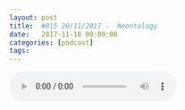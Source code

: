 ```yaml
---
layout: post
title:  #015 20/11/2017 -  Neontology
date:   2017-11-18 00:00:00
categories: [podcast]
tags:
---
```

<audio src='http://feeds.soundcloud.com/stream/358260917-la-bulle-crypto-015-20112017-neontology.mp3' auto-play='false' controls='true' />

#015 19/11/2017 -  Neontology

Des questions à propos de l’épisode ? On a dit une bêtise ? Envie de partager et d’échanger ?
Rejoins nous sur notre communauté Telegram (https://t.me/joinchat/BPCby0LDFPYTUhYNDlILVg) ou par Twitter @LaBulleCrypto.

Bitcoin, de plus en plus accepté:
https://www.cryptocoinsnews.com/non-profit-accepts-zcash-bitcoin-cash-and-bitcoin-donations-to-support-internet-freedom-and-security/
https://www.cryptocoinsnews.com/square-tests-letting-users-trade-bitcoin-amidst-price-surge/
https://www.coindesk.com/visa-launches-first-phase-of-blockchain-b2b-payments-system/ 

NEO et OnChain clarifient leurs plans:
http://ont.io/ 
https://www.reddit.com/r/NEO/comments/7dtkrz/ontology_presentation_photo/
https://neonexchange.org/
https://medium.com/@MalcolmLerider/response-to-baseless-fud-9b7e5e2eeeea
https://loopring.org/en/index.html

Ethereum: Parity pense au hard fork…
https://www.cryptocoinsnews.com/parity-ponders-future-hard-fork-to-unlock-160-million-frozen-by-wallet-bug/

Coinbase annoncent qu’ils vont lancer un service de storage de crypto pour les baleines

McAfee fait encore parler de lui en soutenant une nouvelle crypto : Latium (LATX)
https://www.cryptocoinsnews.com/latium-launches-latx-cryptocurrency-token-sale-participation-ai-based-tasking-platform/

Algory project: Outil de trading multifonctions 

CryptoTraders: TRIG lance les masternodes le 30 Novembre
https://bittox.com/2017/11/18/trig-token-masternodes-november-30th-2017/

Ce que dit Twitter: Senderon
https://www.senderon.org/

Twitter https://twitter.com/labullecrypto 
RSS http://feeds.feedburner.com/labullecrypto
Telegram https://t.me/joinchat/BPCby0LDFPYTUhYNDlILVg
Soundcloud https://soundcloud.com/la-bulle-crypto
iTunes https://itunes.apple.com/fr/podcast/la-bulle/id1281121446 

Soutenez le podcast:
BTC: 1F8mSBpdVSYbW7S5w5zaFRtPkJGAjneFVN
LTC: LgKsmiwozmhH4XixzP9iUzHR3DBGtCuo7F
ETH (et autres tokens): 0xe390d66441D0144fd54bd82Bff96B94E7620196f 

Intro/outro music: Cash Rules by Ari de Niro is licensed under a Attribution-NonCommercial 3.0 International License.

La Bulle Crypto est un podcast purement information à propos de l’univers des crypto monnaies. Toutes les information fournies durant cette épisode NE SONT PAS À PRENDRE COMME DES CONSEIL D’INVESTISSEMENT. La Bulle Crypto ne fournit pas de conseils d'investissement.

